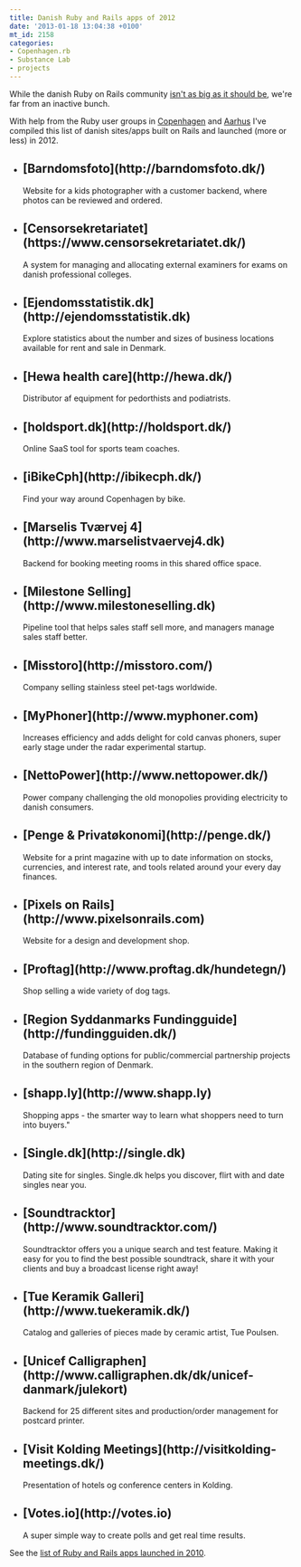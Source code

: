 ```yaml
---
title: Danish Ruby and Rails apps of 2012
date: '2013-01-18 13:04:38 +0100'
mt_id: 2158
categories:
- Copenhagen.rb
- Substance Lab
- projects
---
```

While the danish Ruby on Rails community [isn't as big as it should be](https://mentalized.net/journal/2011/08/11/the-state-of-ruby-in-denmark/), we're far from an inactive bunch.

With help from the Ruby user groups in [Copenhagen](http://copenhagenrb.dk) and [Aarhus](http://aarhus.rb) I've compiled this list of danish sites/apps built on Rails and launched (more or less) in 2012.

<!--more-->

* <h2>[Barndomsfoto](http://barndomsfoto.dk/)</h2> Website for a kids photographer with a customer backend, where photos can be reviewed and ordered.
* <h2>[Censorsekretariatet](https://www.censorsekretariatet.dk/)</h2> A system for managing and allocating external examiners for exams on danish professional colleges.
* <h2>[Ejendomsstatistik.dk](http://ejendomsstatistik.dk)</h2> Explore statistics about the number and sizes of business locations available for rent and sale in Denmark.
* <h2>[Hewa health care](http://hewa.dk/)</h2> Distributor af equipment for pedorthists and podiatrists.
* <h2>[holdsport.dk](http://holdsport.dk/)</h2> Online SaaS tool for sports team coaches.
* <h2>[iBikeCph](http://ibikecph.dk/)</h2> Find your way around Copenhagen by bike.
* <h2>[Marselis Tværvej 4](http://www.marselistvaervej4.dk)</h2> Backend for booking meeting rooms in this shared office space.
* <h2>[Milestone Selling](http://www.milestoneselling.dk)</h2> Pipeline tool that helps sales staff sell more, and managers manage sales staff better.
* <h2>[Misstoro](http://misstoro.com/)</h2> Company selling stainless steel pet-tags worldwide.
* <h2>[MyPhoner](http://www.myphoner.com)</h2> Increases efficiency and adds delight for cold canvas phoners, super early stage under the radar experimental startup.
* <h2>[NettoPower](http://www.nettopower.dk/)</h2> Power company challenging the old monopolies providing electricity to danish consumers.
* <h2>[Penge & Privatøkonomi](http://penge.dk/)</h2> Website for a print magazine with up to date information on stocks, currencies, and interest rate, and tools related around your every day finances.
* <h2>[Pixels on Rails](http://www.pixelsonrails.com)</h2> Website for a design and development shop.
* <h2>[Proftag](http://www.proftag.dk/hundetegn/)</h2> Shop selling a wide variety of dog tags.
* <h2>[Region Syddanmarks Fundingguide](http://fundingguiden.dk/)</h2> Database of funding options for public/commercial partnership projects in the southern region of Denmark.
* <h2>[shapp.ly](http://www.shapp.ly)</h2> Shopping apps - the smarter way to learn what shoppers need to turn into buyers."
* <h2>[Single.dk](http://single.dk)</h2> Dating site for singles. Single.dk helps you discover, flirt with and date singles near you.
* <h2>[Soundtracktor](http://www.soundtracktor.com/)</h2> Soundtracktor offers you a unique search and test feature. Making it easy for you to find the best possible soundtrack, share it with your clients and buy a broadcast license right away!
* <h2>[Tue Keramik Galleri](http://www.tuekeramik.dk/)</h2> Catalog and galleries of pieces made by ceramic artist, Tue Poulsen.
* <h2>[Unicef Calligraphen](http://www.calligraphen.dk/dk/unicef-danmark/julekort)</h2> Backend for 25 different sites and production/order management for postcard printer.
* <h2>[Visit Kolding Meetings](http://visitkolding-meetings.dk/)</h2> Presentation of hotels og conference centers in Kolding.
* <h2>[Votes.io](http://votes.io)</h2> A super simple way to create polls and get real time results.

See the [list of Ruby and Rails apps launched in 2010](https://mentalized.net/journal/2011/01/20/new-ruby-and-rails-apps-in-denmark/).
